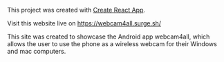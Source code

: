 This project was created with [Create React App](https://github.com/facebook/create-react-app).

Visit this website live on https://webcam4all.surge.sh/

This site was created to showcase the Android app webcam4all, which allows the user to use the phone as a wireless webcam for their Windows and mac computers.
